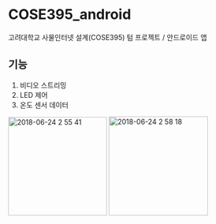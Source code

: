 # COSE395_android
고려대학교 사물인터넷 설계(COSE395) 텀 프로젝트 / 안드로이드 앱

## 기능
1) 비디오 스트리밍
2) LED 제어
3) 온도 센서 데이터 

<img width="200" alt="2018-06-24 2 55 41" src="https://user-images.githubusercontent.com/26498433/41812249-86b567e6-775a-11e8-8d48-ab04fa365ebf.png">
<img width="201" alt="2018-06-24 2 58 18" src="https://user-images.githubusercontent.com/26498433/41812250-88a5f32c-775a-11e8-97fc-a72f5301e407.png">
